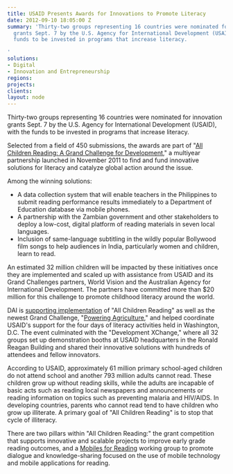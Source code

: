 ```yaml
---
title: USAID Presents Awards for Innovations to Promote Literacy
date: 2012-09-10 18:05:00 Z
summary: 'Thirty-two groups representing 16 countries were nominated for innovation
  grants Sept. 7 by the U.S. Agency for International Development (USAID), with the
  funds to be invested in programs that increase literacy.

'
solutions:
- Digital
- Innovation and Entrepreneurship
regions: 
projects: 
clients: 
layout: node
---
```


Thirty-two groups representing 16 countries were nominated for innovation grants Sept. 7 by the U.S. Agency for International Development (USAID), with the funds to be invested in programs that increase literacy.

Selected from a field of 450 submissions, the awards are part of "[All Children Reading: A Grand Challenge for Development][1]," a multiyear partnership launched in November 2011 to find and fund innovative solutions for literacy and catalyze global action around the issue.

Among the winning solutions:

* A data collection system that will enable teachers in the Philippines to submit reading performance results immediately to a Department of Education database via mobile phones.
* A partnership with the Zambian government and other stakeholders to deploy a low-cost, digital platform of reading materials in seven local languages.
* Inclusion of same-language subtitling in the wildly popular Bollywood film songs to help audiences in India, particularly women and children, learn to read.

An estimated 32 million children will be impacted by these initiatives once they are implemented and scaled up with assistance from USAID and its Grand Challenges partners, World Vision and the Australian Agency for International Development. The partners have committed more than $20 million for this challenge to promote childhood literacy around the world.

DAI is [supporting implementation][2] of "All Children Reading" as well as the newest Grand Challenge, "[Powering Agriculture][3]," and helped coordinate USAID's support for the four days of literacy activities held in Washington, D.C. The event culminated with the "Development XChange," where all 32 groups set up demonstration booths at USAID headquarters in the Ronald Reagan Building and shared their innovative solutions with hundreds of attendees and fellow innovators.

According to USAID, approximately 61 million primary school-aged children do not attend school and another 793 million adults cannot read. These children grow up without reading skills, while the adults are incapable of basic acts such as reading local newspapers and announcements or reading information on topics such as preventing malaria and HIV/AIDS. In developing countries, parents who cannot read tend to have children who grow up illiterate. A primary goal of "All Children Reading" is to stop that cycle of illiteracy.

There are two pillars within "All Children Reading:" the grant competition that supports innovative and scalable projects to improve early grade reading outcomes, and a [Mobiles for Reading][4] working group to promote dialogue and knowledge-sharing focused on the use of mobile technology and mobile applications for reading.

[1]: http://www.allchildrenreading.org/
[2]: /our-work/projects/worldwide-grand-challenges-development-implementation-services
[3]: http://www.poweringag.org/
[4]: http://www.mEducationAlliance.org
